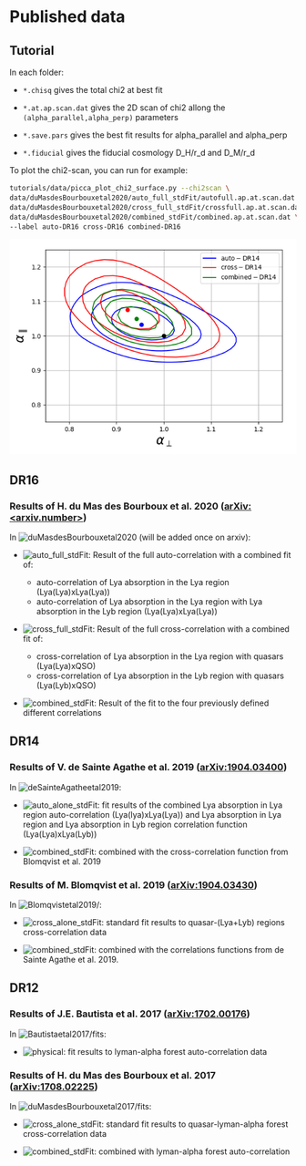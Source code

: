 # Published data

## Tutorial

In each folder:

*   `*.chisq` gives the total chi2 at best fit

*   `*.at.ap.scan.dat` gives the 2D scan of chi2 allong the
        `(alpha_parallel,alpha_perp)` parameters

*   `*.save.pars` gives the best fit results for alpha\_parallel
    and alpha_perp

*   `*.fiducial` gives the fiducial cosmology D\_H/r\_d and D\_M/r\_d

To plot the chi2-scan, you can run for example:
```bash
tutorials/data/picca_plot_chi2_surface.py --chi2scan \
data/duMasdesBourbouxetal2020/auto_full_stdFit/autofull.ap.at.scan.dat \
data/duMasdesBourbouxetal2020/cross_full_stdFit/crossfull.ap.at.scan.dat \
data/duMasdesBourbouxetal2020/combined_stdFit/combined.ap.at.scan.dat \
--label auto-DR16 cross-DR16 combined-DR16
```

![DR14-chi2scan](/tutorials/data/DR14-chi2-scan-ap-at.png)

## DR16

### Results of H. du Mas des Bourboux et al. 2020 ([arXiv:<arxiv.number>](https://arxiv.org/abs/<arxiv.number>))
In ![duMasdesBourbouxetal2020](/data/duMasdesBourbouxetal2020/) (will be added once on arxiv):

*   ![auto\_full\_stdFit](/data/duMasdesBourbouxetal2020/auto_full_stdFit/): Result of the full auto-correlation with a combined fit of:
    * auto-correlation of Lya absorption in the Lya region (Lya(Lya)xLya(Lya))
    * auto-correlation of Lya absorption in the Lya region with Lya absorption in the Lyb region (Lya(Lya)xLya(Lya))

*   ![cross\_full\_stdFit](/data/duMasdesBourbouxetal2020/cross_full_stdFit/): Result of the full cross-correlation with a combined fit of:
    * cross-correlation of Lya absorption in the Lya region with quasars (Lya(Lya)xQSO)
    * cross-correlation of Lya absorption in the Lyb region with quasars (Lya(Lyb)xQSO)

*   ![combined\_stdFit](/data/duMasdesBourbouxetal2020/combined_stdFit/): Result of the fit to the four previously defined
    different correlations

## DR14

### Results of V. de Sainte Agathe et al. 2019 ([arXiv:1904.03400](https://arxiv.org/abs/1904.03400))
In ![deSainteAgatheetal2019](/data/deSainteAgatheetal2019/):

*   ![auto\_alone\_stdFit](/data/deSainteAgatheetal2019/auto_alone_stdFit/): fit results of the combined Lya absorption in Lya region
    auto-correlation (Lya(lya)xLya(Lya)) and  Lya absorption in Lya
    region and Lya absorption in Lyb region correlation function
    (Lya(Lya)xLya(Lyb))

*   ![combined\_stdFit](/data/deSainteAgatheetal2019/combined_stdFit/): combined with the cross-correlation function from Blomqvist et al. 2019

### Results of M. Blomqvist et al. 2019 ([arXiv:1904.03430](https://arxiv.org/abs/1904.03430))
In ![Blomqvistetal2019/](/data/Blomqvistetal2019/):

*   ![cross\_alone\_stdFit](/data/Blomqvistetal2019/cross_alone_stdFit): standard fit results to quasar-(Lya+Lyb) regions cross-correlation
    data

*   ![combined\_stdFit](/data/Blomqvistetal2019/combined_stdFit/): combined with the correlations functions from de Sainte Agathe et al. 2019.

## DR12

### Results of J.E. Bautista et al. 2017 ([arXiv:1702.00176](https://arxiv.org/abs/1702.00176))
In ![Bautistaetal2017/fits](/data/Bautistaetal2017/fits/):

*   ![physical](/data/Bautistaetal2017/fits/physical/): fit results to lyman-alpha forest auto-correlation data

### Results of H. du Mas des Bourboux et al. 2017 ([arXiv:1708.02225](https://arxiv.org/abs/1708.02225))
In ![duMasdesBourbouxetal2017/fits](/data/duMasdesBourbouxetal2017/fits/):

*   ![cross\_alone\_stdFit](/data/duMasdesBourbouxetal2017/fits/cross_alone_stdFit/): standard fit results to quasar-lyman-alpha forest cross-correlation data

*   ![combined\_stdFit](/data/duMasdesBourbouxetal2017/fits/combined_stdFit/): combined with lyman-alpha forest auto-correlation
